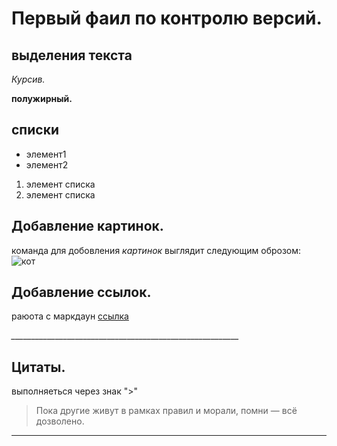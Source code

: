 # Первый фаил по контролю версий.

## выделения текста

*Курсив.*

**полужирный.**

## списки

* элемент1
* элемент2

1. элемент списка
2. элемент списка

## Добавление картинок.
команда для добовления *картинок* выглядит следующим оброзом: ![кот](https://chudo-prirody.com/uploads/posts/2021-08/1628750529_42-p-nedovolnii-kot-foto-42.jpg)

## Добавление ссылок.

раюота с маркдаун [ссылка](http://ilfire.ru/kompyutery/shpargalka-po-sintaksisu-markdown-markdaun-so-vsemi-samymi-populyarnymi-tegami/)

*_________________________________________________________*

## Цитаты.
выполняеться через знак ">"

>Пока другие живут в рамках правил и морали, помни — всё дозволено.
---
